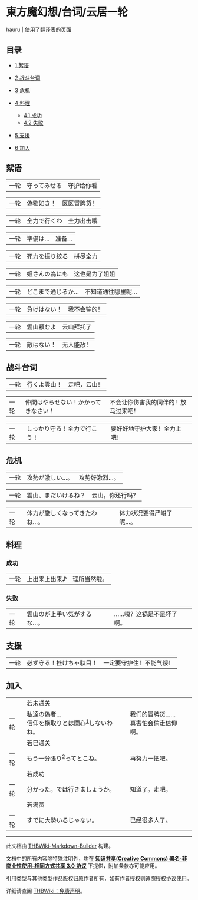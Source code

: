 # 東方魔幻想/台词/云居一轮

<!-- source html: G:\repos\THBWiki-Markdown-Builder\THBWikiMarkdown\Temp\main\4\47\ns0%3A%E6%9D%B1%E6%96%B9%E9%AD%94%E5%B9%BB%E6%83%B3%2F%E5%8F%B0%E8%AF%8D%2F%E4%BA%91%E5%B1%85%E4%B8%80%E8%BD%AE.html -->

hauru | 使用了翻译表的页面

  
  

  


## 目录

- [1 絮语](#絮语)
- [2 战斗台词](#战斗台词)
- [3 危机](#危机)
- [4 料理](#料理)

  - [4.1 成功](#成功)
  - [4.2 失败](#失败)



- [5 支援](#支援)
- [6 加入](#加入)





## 絮语

<table><tbody><tr class="tt-content" id="絮语-1" data-pos="&#91;&quot;\u7d6e\u8bed&quot;,1&#93;"><td id="一轮" class="tt-char" lang="zh"><div class="poem">一轮</div></td><td class="tt-ja" lang="ja"><div class="poem">守ってみせる</div></td><td class="tt-zh" lang="zh"><div class="poem">守护给你看</div></td></tr></tbody></table>



<table><tbody><tr class="tt-content" id="絮语-3" data-pos="&#91;&quot;\u7d6e\u8bed&quot;,3&#93;"><td id="一轮" class="tt-char" lang="zh"><div class="poem">一轮</div></td><td class="tt-ja" lang="ja"><div class="poem">偽物如き！</div></td><td class="tt-zh" lang="zh"><div class="poem">区区冒牌货！</div></td></tr></tbody></table>



<table><tbody><tr class="tt-content" id="絮语-5" data-pos="&#91;&quot;\u7d6e\u8bed&quot;,5&#93;"><td id="一轮" class="tt-char" lang="zh"><div class="poem">一轮</div></td><td class="tt-ja" lang="ja"><div class="poem">全力で行くわ</div></td><td class="tt-zh" lang="zh"><div class="poem">全力出击哦</div></td></tr></tbody></table>



<table><tbody><tr class="tt-content" id="絮语-7" data-pos="&#91;&quot;\u7d6e\u8bed&quot;,7&#93;"><td id="一轮" class="tt-char" lang="zh"><div class="poem">一轮</div></td><td class="tt-ja" lang="ja"><div class="poem">準備は…</div></td><td class="tt-zh" lang="zh"><div class="poem">准备…</div></td></tr></tbody></table>



<table><tbody><tr class="tt-content" id="絮语-9" data-pos="&#91;&quot;\u7d6e\u8bed&quot;,9&#93;"><td id="一轮" class="tt-char" lang="zh"><div class="poem">一轮</div></td><td class="tt-ja" lang="ja"><div class="poem">死力を振り絞る</div></td><td class="tt-zh" lang="zh"><div class="poem">拼尽全力</div></td></tr></tbody></table>



<table><tbody><tr class="tt-content" id="絮语-11" data-pos="&#91;&quot;\u7d6e\u8bed&quot;,11&#93;"><td id="一轮" class="tt-char" lang="zh"><div class="poem">一轮</div></td><td class="tt-ja" lang="ja"><div class="poem">姐さんの為にも</div></td><td class="tt-zh" lang="zh"><div class="poem">这也是为了姐姐</div></td></tr></tbody></table>



<table><tbody><tr class="tt-content" id="絮语-13" data-pos="&#91;&quot;\u7d6e\u8bed&quot;,13&#93;"><td id="一轮" class="tt-char" lang="zh"><div class="poem">一轮</div></td><td class="tt-ja" lang="ja"><div class="poem">どこまで通じるか…</div></td><td class="tt-zh" lang="zh"><div class="poem">不知道通往哪里呢…</div></td></tr></tbody></table>



<table><tbody><tr class="tt-content" id="絮语-15" data-pos="&#91;&quot;\u7d6e\u8bed&quot;,15&#93;"><td id="一轮" class="tt-char" lang="zh"><div class="poem">一轮</div></td><td class="tt-ja" lang="ja"><div class="poem">負けはない！</div></td><td class="tt-zh" lang="zh"><div class="poem">我不会输的！</div></td></tr></tbody></table>



<table><tbody><tr class="tt-content" id="絮语-17" data-pos="&#91;&quot;\u7d6e\u8bed&quot;,17&#93;"><td id="一轮" class="tt-char" lang="zh"><div class="poem">一轮</div></td><td class="tt-ja" lang="ja"><div class="poem">雲山頼むよ</div></td><td class="tt-zh" lang="zh"><div class="poem">云山拜托了</div></td></tr></tbody></table>



<table><tbody><tr class="tt-content" id="絮语-19" data-pos="&#91;&quot;\u7d6e\u8bed&quot;,19&#93;"><td id="一轮" class="tt-char" lang="zh"><div class="poem">一轮</div></td><td class="tt-ja" lang="ja"><div class="poem">敵はない！</div></td><td class="tt-zh" lang="zh"><div class="poem">无人能敌！</div></td></tr></tbody></table>



## 战斗台词

<table><tbody><tr class="tt-content" id="战斗台词-1" data-pos="&#91;&quot;\u6218\u6597\u53f0\u8bcd&quot;,1&#93;"><td id="一轮" class="tt-char" lang="zh"><div class="poem">一轮</div></td><td class="tt-ja" lang="ja"><div class="poem">行くよ雲山！</div></td><td class="tt-zh" lang="zh"><div class="poem">走吧，云山！</div></td></tr></tbody></table>



<table><tbody><tr class="tt-content" id="战斗台词-3" data-pos="&#91;&quot;\u6218\u6597\u53f0\u8bcd&quot;,3&#93;"><td id="一轮" class="tt-char" lang="zh"><div class="poem">一轮</div></td><td class="tt-ja" lang="ja"><div class="poem">仲間はやらせない！かかってきなさい！</div></td><td class="tt-zh" lang="zh"><div class="poem">不会让你伤害我的同伴的！放马过来吧！</div></td></tr></tbody></table>



<table><tbody><tr class="tt-content" id="战斗台词-5" data-pos="&#91;&quot;\u6218\u6597\u53f0\u8bcd&quot;,5&#93;"><td id="一轮" class="tt-char" lang="zh"><div class="poem">一轮</div></td><td class="tt-ja" lang="ja"><div class="poem">しっかり守る！全力で行こう！</div></td><td class="tt-zh" lang="zh"><div class="poem">要好好地守护大家！全力上吧！</div></td></tr></tbody></table>



## 危机

<table><tbody><tr class="tt-content" id="危机-1" data-pos="&#91;&quot;\u5371\u673a&quot;,1&#93;"><td id="一轮" class="tt-char" lang="zh"><div class="poem">一轮</div></td><td class="tt-ja" lang="ja"><div class="poem">攻勢が激しい…。</div></td><td class="tt-zh" lang="zh"><div class="poem">攻势好激烈…。</div></td></tr></tbody></table>



<table><tbody><tr class="tt-content" id="危机-3" data-pos="&#91;&quot;\u5371\u673a&quot;,3&#93;"><td id="一轮" class="tt-char" lang="zh"><div class="poem">一轮</div></td><td class="tt-ja" lang="ja"><div class="poem">雲山、まだいけるね？</div></td><td class="tt-zh" lang="zh"><div class="poem">云山，你还行吗？</div></td></tr></tbody></table>



<table><tbody><tr class="tt-content" id="危机-5" data-pos="&#91;&quot;\u5371\u673a&quot;,5&#93;"><td id="一轮" class="tt-char" lang="zh"><div class="poem">一轮</div></td><td class="tt-ja" lang="ja"><div class="poem">体力が厳しくなってきたわね…。</div></td><td class="tt-zh" lang="zh"><div class="poem">体力状况变得严峻了呢…。</div></td></tr></tbody></table>



## 料理

### 成功

<table><tbody><tr class="tt-content" id="成功-1" data-pos="&#91;&quot;\u6210\u529f&quot;,1&#93;"><td id="一轮" class="tt-char" lang="zh"><div class="poem">一轮</div></td><td class="tt-ja" lang="ja"><div class="poem">上出来上出来♪</div></td><td class="tt-zh" lang="zh"><div class="poem">理所当然啦。</div></td></tr></tbody></table>



### 失败

<table><tbody><tr class="tt-content" id="失败-1" data-pos="&#91;&quot;\u5931\u8d25&quot;,1&#93;"><td id="一轮" class="tt-char" lang="zh"><div class="poem">一轮</div></td><td class="tt-ja" lang="ja"><div class="poem">雲山のが上手い気がするな…。</div></td><td class="tt-zh" lang="zh"><div class="poem">……咦？这锅是不是坏了啊。</div></td></tr></tbody></table>



## 支援

<table><tbody><tr class="tt-content" id="支援-1" data-pos="&#91;&quot;\u652f\u63f4&quot;,1&#93;"><td id="一轮" class="tt-char" lang="zh"><div class="poem">一轮</div></td><td class="tt-ja" lang="ja"><div class="poem">必ず守る！挫けちゃ駄目！</div></td><td class="tt-zh" lang="zh"><div class="poem">一定要守护住！不能气馁！</div></td></tr></tbody></table>



## 加入

<table><tbody><tr class="tt-status-header" id="加入-1" data-pos="&#91;&quot;\u52a0\u5165&quot;,1&#93;"><td class="tt-s" lang="zh"><div class="poem"></div></td><td colspan="2" class="tt-status" lang="zh"><div class="poem">若未通关</div></td></tr><tr class="tt-content" id="加入-2" data-pos="&#91;&quot;\u52a0\u5165&quot;,2&#93;"><td id="一轮" class="tt-char" lang="zh"><div class="poem">一轮</div></td><td class="tt-ja" lang="ja"><div class="poem">私達の偽者…<br>信仰を横取りとは関心<sup id="cite_ref-1" class="reference"><a href="#cite_note-1">1</a></sup>しないわね。</div></td><td class="tt-zh" lang="zh"><div class="poem">我们的冒牌货……<br>真害怕会偷走信仰啊。</div></td></tr><tr class="tt-status-header" id="加入-3" data-pos="&#91;&quot;\u52a0\u5165&quot;,3&#93;"><td class="tt-s" lang="zh"><div class="poem"></div></td><td colspan="2" class="tt-status" lang="zh"><div class="poem">若已通关</div></td></tr><tr class="tt-content" id="加入-4" data-pos="&#91;&quot;\u52a0\u5165&quot;,4&#93;"><td id="一轮" class="tt-char" lang="zh"><div class="poem">一轮</div></td><td class="tt-ja" lang="ja"><div class="poem">もう一分張り<sup id="cite_ref-2" class="reference"><a href="#cite_note-2">2</a></sup>ってとこね。</div></td><td class="tt-zh" lang="zh"><div class="poem">再努力一把吧。</div></td></tr><tr class="tt-status-header" id="加入-5" data-pos="&#91;&quot;\u52a0\u5165&quot;,5&#93;"><td class="tt-s" lang="zh"><div class="poem"></div></td><td colspan="2" class="tt-status" lang="zh"><div class="poem">若成功</div></td></tr><tr class="tt-content" id="加入-6" data-pos="&#91;&quot;\u52a0\u5165&quot;,6&#93;"><td id="一轮" class="tt-char" lang="zh"><div class="poem">一轮</div></td><td class="tt-ja" lang="ja"><div class="poem">分かった。では行きましょうか。</div></td><td class="tt-zh" lang="zh"><div class="poem">知道了。走吧。</div></td></tr><tr class="tt-status-header" id="加入-7" data-pos="&#91;&quot;\u52a0\u5165&quot;,7&#93;"><td class="tt-s" lang="zh"><div class="poem"></div></td><td colspan="2" class="tt-status" lang="zh"><div class="poem">若满员</div></td></tr><tr class="tt-content" id="加入-8" data-pos="&#91;&quot;\u52a0\u5165&quot;,8&#93;"><td id="一轮" class="tt-char" lang="zh"><div class="poem">一轮</div></td><td class="tt-ja" lang="ja"><div class="poem">すでに大勢いるじゃない。</div></td><td class="tt-zh" lang="zh"><div class="poem">已经很多人了。</div></td></tr></tbody></table>


[^cite_note-1]: 当为「感心」。同音错字。





---

此文档由 [THBWiki-Markdown-Builder](https://github.com/Delsin-Yu/THBWiki-Markdown-Builder) 构建。

文档中的所有内容除特殊注明外，均在 [**知识共享(Creative Commons) 署名-非商业性使用-相同方式共享 3.0 协议**](https://creativecommons.org/licenses/by-sa/3.0/deed.zh-hans) 下提供，附加条款亦可能应用。

引用类型与其他类型作品版权归原作者所有，如有作者授权则遵照授权协议使用。

详细请查阅 [THBWiki：免责声明](https://thbwiki.cc/THBWiki:%E5%85%8D%E8%B4%A3%E5%A3%B0%E6%98%8E)。


